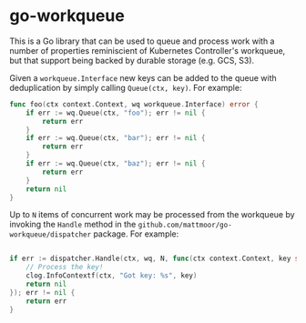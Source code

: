 # go-workqueue

This is a Go library that can be used to queue and process work with a number of
properties reminiscient of Kubernetes Controller's workqueue, but that
support being backed by durable storage (e.g. GCS, S3).

Given a `workqueue.Interface` new keys can be added to the queue with
deduplication by simply calling `Queue(ctx, key)`.  For example:

```go
func foo(ctx context.Context, wq workqueue.Interface) error {
    if err := wq.Queue(ctx, "foo"); err != nil {
        return err
    }
    if err := wq.Queue(ctx, "bar"); err != nil {
        return err
    }
    if err := wq.Queue(ctx, "baz"); err != nil {
        return err
    }
    return nil
}
```

Up to `N` items of concurrent work may be processed from the workqueue by
invoking the `Handle` method in the
`github.com/mattmoor/go-workqueue/dispatcher` package.  For example:

```go

if err := dispatcher.Handle(ctx, wq, N, func(ctx context.Context, key string) error {
    // Process the key!
    clog.InfoContextf(ctx, "Got key: %s", key)
    return nil
}); err != nil {
    return err
}
```
